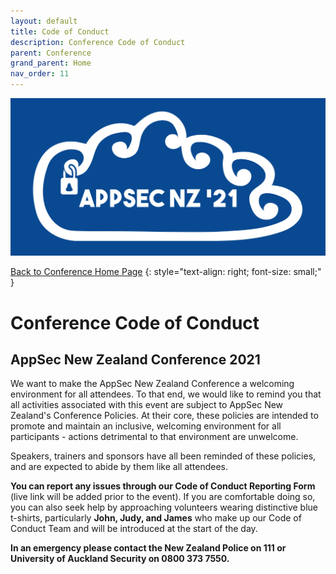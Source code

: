 ```yaml
---
layout: default
title: Code of Conduct
description: Conference Code of Conduct
parent: Conference
grand_parent: Home
nav_order: 11
---
```


[![Web Banner](/assets/images/Event_Banner_Graphic.png)](/conference/)   

[Back to Conference Home Page](index.md)
{: style="text-align: right; font-size: small;" }

# Conference Code of Conduct

## AppSec New Zealand Conference 2021

We want to make the AppSec New Zealand Conference a welcoming environment for all attendees. To that end, we would like to remind you that all activities associated with this event are subject to AppSec New Zealand's Conference Policies. At their core, these policies are intended to promote and maintain an inclusive, welcoming environment for all participants - actions detrimental to that environment are unwelcome.

Speakers, trainers and sponsors have all been reminded of these policies, and are expected to abide by them like all attendees.

**You can report any issues through our Code of Conduct Reporting Form** (live link will be added prior to the event). If you are comfortable doing so, you can also seek help by approaching volunteers wearing distinctive blue t-shirts, particularly **John, Judy, and James** who make up our Code of Conduct Team and will be introduced at the start of the day.

**In an emergency please contact the New Zealand Police on 111 or University of Auckland Security on 0800 373 7550.**
